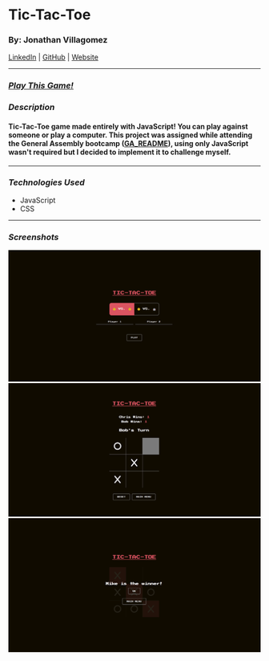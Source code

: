 # Tic-Tac-Toe

### By: Jonathan Villagomez

[LinkedIn](https://www.linkedin.com/in/jonathan-hernandez-361565240/) |
[GitHub](https://github.com/VillagomezHJonathan) |
[Website](https://www.jonweb.dev/)

---

### [**_Play This Game!_**](http://tic-tac-toe-jvh.surge.sh/)

### **_Description_**

#### Tic-Tac-Toe game made entirely with JavaScript! You can play against someone or play a computer. This project was assigned while attending the General Assembly bootcamp ([GA_README](/GA_README.md)), using only JavaScript wasn't required but I decided to implement it to challenge myself.

---

### **_Technologies Used_**

- JavaScript
- CSS

---

### **_Screenshots_**

![Image](/screenshots/screenshot01.png)
![Image](/screenshots/screenshot02.png)
![Image](/screenshots/screenshot03.png)

